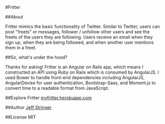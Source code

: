 #Fritter

##About

Fritter mimics the basic functionality of Twitter. Similar to Twitter, users can post "freets" or messages, follower / unfollow other users and see the freets of the users they are following. Users receive an email when they sign up, when they are being followed, and when another user mentions them in a freet.

##So, what's under the hood?

Thanks for asking! Fritter is an Angular on Rails app, which means I constructed an API using Ruby on Rails which is consumed by AngularJS. I used Bower to handle front-end dependencies including AngularJS, AngularDevise for user authentication, Bootstrap-Saas, and Moment.js to convert time to a readable format from JavaScript.

##Explore Fritter
[myfritter.herokuapp.com](http://myfritter.herokuapp.com)


##Author
[Jeff Stringer](http://jeffstringer.github.io)

##License
MIT